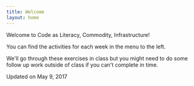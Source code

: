 ```yaml
---
title: Welcome
layout: home
---
```



Welcome to Code as Literacy, Commodity, Infrastructure!

You can find the activities for each week in the menu to the left.

We'll go through these exercises in class but you might need to do some
follow up work outside of class if you can't complete in time.

Updated on May 9, 2017
